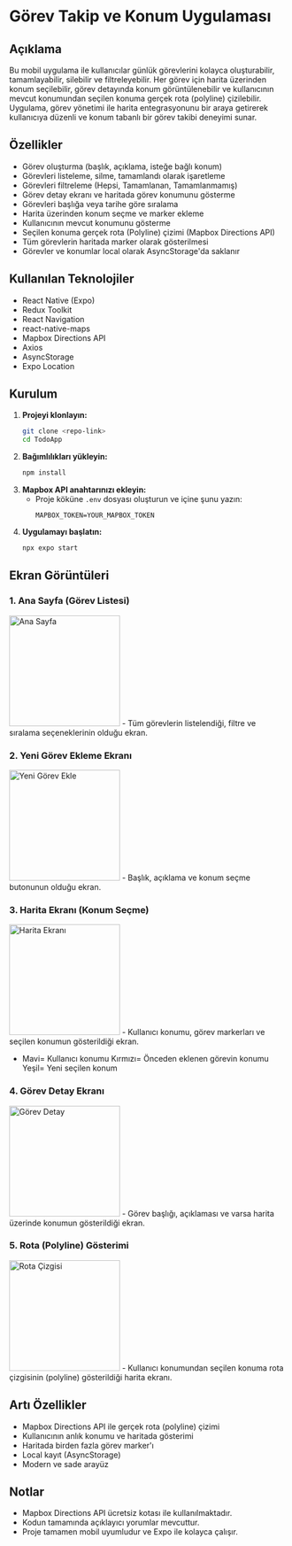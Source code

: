 # Görev Takip ve Konum Uygulaması

## Açıklama
Bu mobil uygulama ile kullanıcılar günlük görevlerini kolayca oluşturabilir, tamamlayabilir, silebilir ve filtreleyebilir. Her görev için harita üzerinden konum seçilebilir, görev detayında konum görüntülenebilir ve kullanıcının mevcut konumundan seçilen konuma gerçek rota (polyline) çizilebilir.  
Uygulama, görev yönetimi ile harita entegrasyonunu bir araya getirerek kullanıcıya düzenli ve konum tabanlı bir görev takibi deneyimi sunar.

## Özellikler
- Görev oluşturma (başlık, açıklama, isteğe bağlı konum)
- Görevleri listeleme, silme, tamamlandı olarak işaretleme
- Görevleri filtreleme (Hepsi, Tamamlanan, Tamamlanmamış)
- Görev detay ekranı ve haritada görev konumunu gösterme
- Görevleri başlığa veya tarihe göre sıralama
- Harita üzerinden konum seçme ve marker ekleme
- Kullanıcının mevcut konumunu gösterme
- Seçilen konuma gerçek rota (Polyline) çizimi (Mapbox Directions API)
- Tüm görevlerin haritada marker olarak gösterilmesi
- Görevler ve konumlar local olarak AsyncStorage'da saklanır

## Kullanılan Teknolojiler
- React Native (Expo)
- Redux Toolkit
- React Navigation
- react-native-maps
- Mapbox Directions API
- Axios
- AsyncStorage
- Expo Location

## Kurulum
1. **Projeyi klonlayın:**
   ```sh
   git clone <repo-link>
   cd TodoApp
   ```
2. **Bağımlılıkları yükleyin:**
   ```sh
   npm install
   ```
3. **Mapbox API anahtarınızı ekleyin:**
   - Proje köküne `.env` dosyası oluşturun ve içine şunu yazın:
     ```
     MAPBOX_TOKEN=YOUR_MAPBOX_TOKEN
     ```
4. **Uygulamayı başlatın:**
   ```sh
   npx expo start
   ```

## Ekran Görüntüleri

### 1. Ana Sayfa (Görev Listesi)
<img src="screenshots/home.jpg" alt="Ana Sayfa" width="200"/>
- Tüm görevlerin listelendiği, filtre ve sıralama seçeneklerinin olduğu ekran.

### 2. Yeni Görev Ekleme Ekranı
<img src="screenshots/add-task.jpg" alt="Yeni Görev Ekle" width="200"/>
- Başlık, açıklama ve konum seçme butonunun olduğu ekran.

### 3. Harita Ekranı (Konum Seçme)
<img src="screenshots/map.jpg" alt="Harita Ekranı" width="200"/>
- Kullanıcı konumu, görev markerları ve seçilen konumun gösterildiği ekran.
  
- Mavi= Kullanıcı konumu Kırmızı= Önceden eklenen görevin konumu Yeşil= Yeni seçilen konum

### 4. Görev Detay Ekranı
<img src="screenshots/detail.jpg" alt="Görev Detay" width="200"/>
- Görev başlığı, açıklaması ve varsa harita üzerinde konumun gösterildiği ekran.

### 5. Rota (Polyline) Gösterimi
<img src="screenshots/polyline.jpg" alt="Rota Çizgisi" width="200"/>
- Kullanıcı konumundan seçilen konuma rota çizgisinin (polyline) gösterildiği harita ekranı.


## Artı Özellikler
- Mapbox Directions API ile gerçek rota (polyline) çizimi
- Kullanıcının anlık konumu ve haritada gösterimi
- Haritada birden fazla görev marker'ı
- Local kayıt (AsyncStorage)
- Modern ve sade arayüz

## Notlar
- Mapbox Directions API ücretsiz kotası ile kullanılmaktadır.
- Kodun tamamında açıklayıcı yorumlar mevcuttur.
- Proje tamamen mobil uyumludur ve Expo ile kolayca çalışır.
